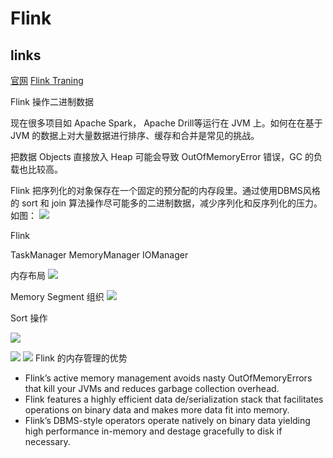 # Flink

## links

[官网](https://flink.apache.org/)
[Flink Traning](http://dataartisans.github.io/flink-training/)

Flink 操作二进制数据

现在很多项目如 Apache Spark， Apache Drill等运行在 JVM 上。如何在在基于 JVM 的数据上对大量数据进行排序、缓存和合并是常见的挑战。

把数据 Objects 直接放入 Heap 可能会导致 OutOfMemoryError 错误，GC 的负载也比较高。

Flink 把序列化的对象保存在一个固定的预分配的内存段里。通过使用DBMS风格的 sort 和 join 算法操作尽可能多的二进制数据，减少序列化和反序列化的压力。如图：
![](https://flink.apache.org/img/blog/memory-mgmt.png)

Flink

TaskManager MemoryManager IOManager 

内存布局
![](https://flink.apache.org/img/blog/memory-alloc.png)


Memory Segment 组织
![](https://flink.apache.org/img/blog/data-serialization.png)

Sort 操作

![](https://flink.apache.org/img/blog/sorting-binary-data-1.png)

![](https://flink.apache.org/img/blog/sorting-binary-data-2.png)
![](https://flink.apache.org/img/blog/sorting-binary-data-3.png)
Flink 的内存管理的优势

- Flink’s active memory management avoids nasty OutOfMemoryErrors that kill your JVMs and reduces garbage collection overhead.
- Flink features a highly efficient data de/serialization stack that facilitates operations on binary data and makes more data fit into memory.
- Flink’s DBMS-style operators operate natively on binary data yielding high performance in-memory and destage gracefully to disk if necessary.